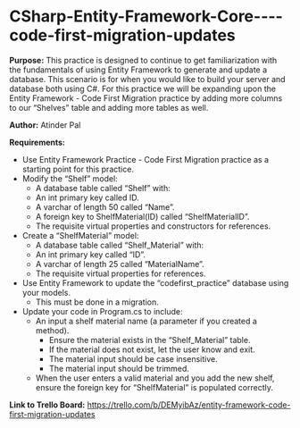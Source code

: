 # CSharp-Entity-Framework-Core----code-first-migration-updates

**Purpose:** This practice is designed to continue to get familiarization with the fundamentals of using Entity Framework to generate and update a database. 
This scenario is for when you would like to build your server and database both using C#. 
For this practice we will be expanding upon the Entity Framework - Code First Migration practice by adding more columns to our “Shelves” table and adding more tables as well.

**Author:** Atinder Pal

**Requirements:**
* Use Entity Framework Practice - Code First Migration practice as a starting point for this practice.
* Modify the “Shelf” model:
  * A database table called “Shelf” with:
  * An int primary key called ID.
  * A varchar of length 50 called “Name”.
  * A foreign key to ShelfMaterial(ID) called “ShelfMaterialID”.
  * The requisite virtual properties and constructors for references.
* Create a “ShelfMaterial” model:
  * A database table called “Shelf_Material” with:
  * An int primary key called “ID”.
  * A varchar of length 25 called “MaterialName”.
  * The requisite virtual properties for references.
* Use Entity Framework to update the “codefirst_practice” database using your models.
  * This must be done in a migration. 
* Update your code in Program.cs to include:
  * An input a shelf material name (a parameter if you created a method).
    * Ensure the material exists in the “Shelf_Material” table.
    * If the material does not exist, let the user know and exit.
    * The material input should be case insensitive.
    * The material input should be trimmed.
  * When the user enters a valid material and you add the new shelf, ensure the foreign key for “ShelfMaterial” is populated correctly.

**Link to Trello Board:** https://trello.com/b/DEMyibAz/entity-framework-code-first-migration-updates
